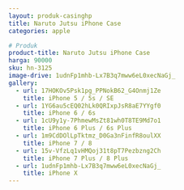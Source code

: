 ```yaml
---
layout: produk-casinghp
title: Naruto Jutsu iPhone Case
categories: apple

# Produk
product-title: Naruto Jutsu iPhone Case
harga: 90000
sku: hn-3125
image-drive: 1udnFp1mhb-Lx7B3q7mww6eL0xecNaGj_
gallery:
  - url: 17HOKOv5Psk1pg_PPNokB62_G4Onmj1Ze
    title: iPhone 5 / 5s / SE
  - url: 1YG6au5cEQ02hLk0QRIxpJsR8aE7YYgf0
    title: iPhone 6 / 6s
  - url: 1cU9y1y-7PhmewMsZt81wh0T8TE9Md7o1
    title: iPhone 6 Plus / 6s Plus
  - url: 1m9CdDOlLpTktmz_D0Ga3nFinfR8oulXX
    title: iPhone 7 / 8
  - url: 15v-VfzLq1vHMQoj31t8pT7Pezbzng2Ch
    title: iPhone 7 Plus / 8 Plus
  - url: 1udnFp1mhb-Lx7B3q7mww6eL0xecNaGj_
    title: iPhone X
---
```

